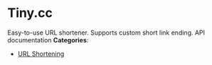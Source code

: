 # Tiny.cc


Easy-to-use URL shortener.  Supports custom short link ending.  API documentation
**Categories**:

- [URL Shortening](https://github/awesome-apis/awesome-apis#url-shortening)



